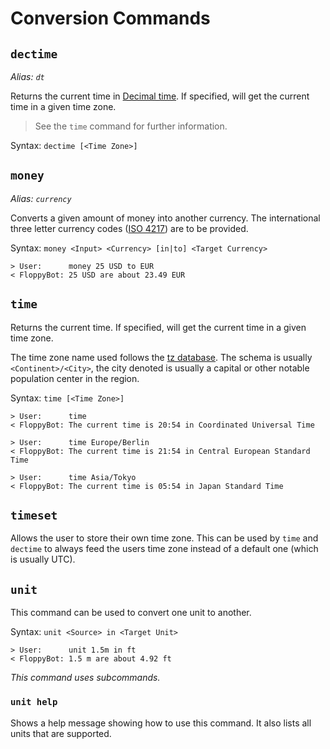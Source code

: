 # Conversion Commands

## `dectime`

_Alias: `dt`_

Returns the current time in [Decimal time][dectime].
If specified, will get the current time in a given time zone.

> See the `time` command for further information.

Syntax: `dectime [<Time Zone>]`

[dectime]: https://en.wikipedia.org/wiki/Decimal_time

## `money`

_Alias: `currency`_

Converts a given amount of money into another currency.
The international three letter currency codes ([ISO 4217][iso4217]) are to be provided.

Syntax: `money <Input> <Currency> [in|to] <Target Currency>`

```
> User:      money 25 USD to EUR
< FloppyBot: 25 USD are about 23.49 EUR
```

[iso4217]: https://en.wikipedia.org/wiki/ISO_4217

## `time`

Returns the current time. If specified, will get the current time in a given time zone.

The time zone name used follows the [tz database][tz]. The schema is usually `<Continent>/<City>`,
the city denoted is usually a capital or other notable population center in the region.

Syntax: `time [<Time Zone>]`

```
> User:      time
< FloppyBot: The current time is 20:54 in Coordinated Universal Time

> User:      time Europe/Berlin
< FloppyBot: The current time is 21:54 in Central European Standard Time

> User:      time Asia/Tokyo
< FloppyBot: The current time is 05:54 in Japan Standard Time
```

[tz]: https://en.wikipedia.org/wiki/List_of_tz_database_time_zones

## `timeset`

Allows the user to store their own time zone. This can be used by `time` and `dectime` to
always feed the users time zone instead of a default one (which is usually UTC).

## `unit`

This command can be used to convert one unit to another.

Syntax: `unit <Source> in <Target Unit>`

```
> User:      unit 1.5m in ft
< FloppyBot: 1.5 m are about 4.92 ft
```

_This command uses subcommands._

### `unit help`

Shows a help message showing how to use this command. It also lists all units that are supported.

